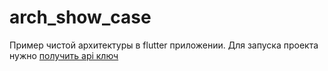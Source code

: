 # arch_show_case

Пример чистой архитектуры в flutter приложении.
Для запуска проекта нужно [получить api ключ](https://api.nasa.gov)